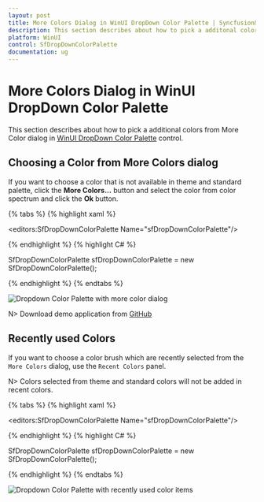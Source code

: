 ```yaml
---
layout: post
title: More Colors Dialog in WinUI DropDown Color Palette | Syncfusion&reg;
description: This section describes about how to pick a additonal colors from More Colors Dialog in the DropDown Color Palette (SfDropDownColorPalette) control.
platform: WinUI
control: SfDropDownColorPalette
documentation: ug
---
```


# More Colors Dialog in WinUI DropDown Color Palette

This section describes about how to pick a additional colors from More Color dialog in [WinUI DropDown Color Palette](https://www.syncfusion.com/winui-controls/dropdown-color-palette) control.

## Choosing a Color from More Colors dialog

If you want to choose a color that is not available in theme and standard palette, click the **More Colors...** button and select the color from color spectrum and click the **Ok** button. 

{% tabs %}
{% highlight xaml %}

<editors:SfDropDownColorPalette Name="sfDropDownColorPalette"/>

{% endhighlight %}
{% highlight C# %}

SfDropDownColorPalette sfDropDownColorPalette = new SfDropDownColorPalette();

{% endhighlight %}
{% endtabs %}

![Dropdown Color Palette with more color dialog](Getting-Started_images/MoreColorWindow.gif)

N> Download demo application from [GitHub](https://github.com/SyncfusionExamples/syncfusion-winui-colorpalette-examples/blob/master/Samples/DropDown_ColorPalette)

## Recently used Colors

 If you want to choose a color brush which are recently selected from the `More Colors` dialog, use the `Recent Colors` panel. 

N> Colors selected from theme and standard colors will not be added in recent colors.

{% tabs %}
{% highlight xaml %}

<editors:SfDropDownColorPalette Name="sfDropDownColorPalette"/>

{% endhighlight %}
{% highlight C# %}

SfDropDownColorPalette sfDropDownColorPalette = new SfDropDownColorPalette();

{% endhighlight %}
{% endtabs %}

![Dropdown Color Palette with recently used color items](Getting-Started_images/Recentcolors.png)
